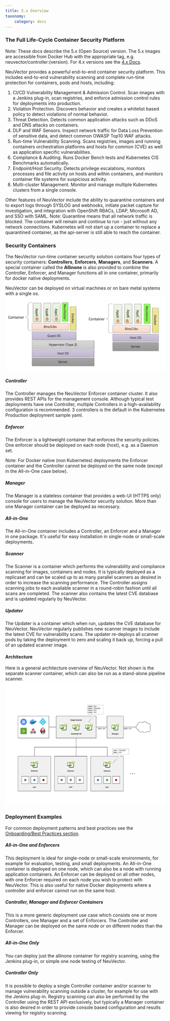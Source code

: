 ```yaml
---
title: 5.x Overview
taxonomy:
    category: docs
---
```



### The Full Life-Cycle Container Security Platform
Note: These docs describe the 5.x (Open Source) version. The 5.x images are accessible from Docker Hub with the appropriate tag, e.g. neuvector/controller:(version). For 4.x versions see the [4.x Docs](https://docs.neuvector.com). 

NeuVector provides a powerful end-to-end container security platform. This includes end-to-end vulnerability scanning and complete run-time protection for containers, pods and hosts, including:
<ol>
<li>CI/CD Vulnerability Management & Admission Control. Scan images with a Jenkins plug-in, scan registries, and enforce admission control rules for deployments into production.
<li>Violation Protection. Discovers behavior and creates a whitelist based policy to detect violations of normal behavior.</li>
<li>Threat Detection. Detects common application attacks such as DDoS and DNS attacks on containers.</li>
<li>DLP and WAF Sensors. Inspect network traffic for Data Loss Prevention of sensitive data, and detect common OWASP Top10 WAF attacks.</li>
<li>Run-time Vulnerability Scanning. Scans registries, images and running containers orchestration platforms and hosts for common (CVE) as well as application specific vulnerabilities.</li>
<li>Compliance & Auditing. Runs Docker Bench tests and Kubernetes CIS Benchmarks automatically.
<li>Endpoint/Host Security. Detects privilege escalations, monitors processes and file activity on hosts and within containers, and monitors container file systems for suspicious activity.</li>
<li>Multi-cluster Management. Monitor and manage multiple Kubernetes clusters from a single console.</li>
</ol>
Other features of NeuVector include the ability to quarantine containers and to export logs through SYSLOG and webhooks, initiate packet capture for investigation, and integration with OpenShift RBACs, LDAP, Microsoft AD, and SSO with SAML. Note: Quarantine means that all network traffic is blocked.  The container will remain and continue to run - just without any network connections.  Kubernetes will not start up a container to replace a quarantined container, as the api-server is still able to reach the container.

### Security Containers

The NeuVector run-time container security solution contains four types of security containers: **Controllers**, **Enforcers**, **Managers**, and **Scanners**. A special container called the **Allinone** is also provided to combine the Controller, Enforcer, and Manager functions all in one container, primarily for docker native deployments. 

NeuVector can be deployed on virtual machines or on bare metal systems with a single os.
![Deployment](1Overview.png)

##### Controller
The Controller manages the NeuVector Enforcer container cluster. It also provides REST APIs for the management console. Although typical test deployments have one Controller, multiple Controllers in a high-availability configuration is recommended. 3 controllers is the default in the Kubernetes Production deployment sample yaml.

##### Enforcer
The Enforcer is a lightweight container that enforces the security policies. One enforcer should be deployed on each node (host), e.g. as a Daemon set.

Note:  For Docker native (non Kubernetes) deployments the Enforcer container and the Controller cannot be deployed on the same node (except in the All-in-One case below).

##### Manager
The Manager is a stateless container that provides a web-UI (HTTPS only) console for users to manage the NeuVector security solution. More than one Manager container can be deployed as necessary.

##### All-in-One
The All-in-One container includes a Controller, an Enforcer and a Manager in one package. It's useful for easy installation in single-node or small-scale deployments.

##### Scanner
The Scanner is a container which performs the vulnerability and compliance scanning for images, containers and nodes. It is typically deployed as a replicaset and can be scaled up to as many parallel scanners as desired in order to increase the scanning performance. The Controller assigns scanning jobs to each available scanner in a round-robin fashion until all scans are completed. The scanner also contains the latest CVE database and is updated regularly by NeuVector.

##### Updater
The Updater is a container which when run, updates the CVE database for NeuVector. NeuVector regularly publishes new scanner images to include the latest CVE for vulnerability scans. The updater re-deploys all scanner pods by taking the deployment to zero and scaling it back up, forcing a pull of an updated scanner image. 

#### Architecture
Here is a general architecture overview of NeuVector. Not shown is the separate scanner container, which can also be run as a stand-alone pipeline scanner.
![Architecture](architecture.png)

### Deployment Examples

For common deployment patterns and best practices see the [Onboarding/Best Practices section](/deploying/production?target=_blank#best-practices-tips-qa-for-deploying-and-managing-neuvector).

##### All-in-One and Enforcers
This deployment is ideal for single-node or small-scale environments, for example for evaluation, testing, and small deployments. An All-in-One container is deployed on one node, which can also be a node with running application containers. An Enforcer can be deployed on all other nodes, with one Enforcer required on each node you wish to protect with NeuVector. This is also useful for native Docker deployments where a controller and enforcer cannot run on the same host.

##### Controller, Manager and Enforcer Containers
This is a more generic deployment use case which consists one or more Controllers, one Manager and a set of Enforcers. The Controller and Manager can be deployed on the same node or on different nodes than the Enforcer.

##### All-in-One Only 
You can deploy just the allinone container for registry scanning, using the Jenkins plug-in, or simple one node testing of NeuVector.

##### Controller Only
It is possible to deploy a single Controller container and/or scanner to manage vulnerability scanning outside a cluster, for example for use with the Jenkins plug-in. Registry scanning can also be performed by the Controller using the REST API exclusively, but typically a Manager container is also desired in order to provide console based configuration and results viewing for registry scanning.

